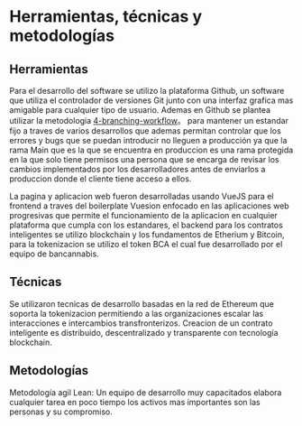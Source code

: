 # Herramientas, técnicas y metodologías

## Herramientas

Para el desarrollo del software se utilizo la plataforma Github, un software que utiliza el controlador de versiones Git junto con una interfaz grafica mas amigable para cualquier tipo de usuario. Ademas en Github se plantea utilizar la metodologia [4-branching-workflow](https://nvie.com/posts/a-successful-git-branching-model/)。 para mantener un estandar fijo a traves de varios desarrollos que ademas permitan controlar que los errores y bugs que se puedan introducir no lleguen a producción ya que la rama Main que es la que se encuentra en produccion es una rama protegida en la que solo tiene permisos una persona que se encarga de revisar los cambios implementados por los desarrolladores antes de enviarlos a produccion donde el cliente tiene acceso a ellos.

La pagina y aplicacion web fueron desarrolladas usando VueJS para el frontend a traves del boilerplate Vuesion enfocado en las aplicaciones web progresivas que permite el funcionamiento de la aplicacion en cualquier plataforma que cumpla con los estandares, el backend para los contratos inteligentes se utilizo blockchain y los fundamentos de Etherium y Bitcoin, para la tokenizacion se utilizo el token BCA el cual fue desarrollado por el equipo de bancannabis.

## Técnicas

Se utilizaron tecnicas de desarrollo basadas en la red de Ethereum que soporta la tokenizacion permitiendo a las organizaciones escalar las interacciones e intercambios transfronterizos. Creacion de un contrato inteligente es distribuido, descentralizado y transparente con tecnología blockchain.

## Metodologías

Metodología agil Lean: Un equipo de desarrollo muy capacitados elabora cualquier tarea en poco tiempo los activos mas importantes son las personas y su compromiso.